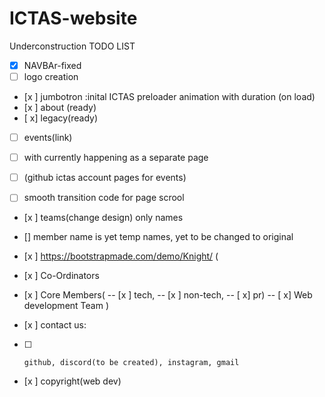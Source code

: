 # ICTAS-website

Underconstruction
TODO LIST
- [x] NAVBAr-fixed
- [ ] logo creation
- [x ] jumbotron :inital ICTAS preloader animation with duration (on load)
- [x ] about (ready)
- [ x] legacy(ready)

- [ ] events(link)
- [ ] with currently happening as a separate page
- [ ] (github ictas account pages for events)

- [ ] smooth transition code for page scrool

- [x ] teams(change design) only names
- [] member name is yet temp names, yet to be changed to original
- [x ] https://bootstrapmade.com/demo/Knight/
(
- [x ] Co-Ordinators
- [x ] Core Members(
-- [x ] tech,
-- [x ] non-tech, 
-- [ x] pr)
-- [ x] Web development Team
)

- [x ] contact us:
- [ ]     github, discord(to be created), instagram, gmail

- [x ] copyright(web dev)
